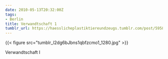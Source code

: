 ```yaml
---
date: 2010-05-13T20:32:00Z
tags:
- Berlin
title: Verwandtschaft 1
tumblr_url: https://haesslicheplastiktiereundzeugs.tumblr.com/post/595814478/verwandtschaft-i
---
```

{{< figure src="tumblr_l2dg6bJbns1qbfzcmo1_1280.jpg" >}}

Verwandtschaft I
